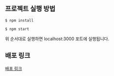 ## 프로젝트 실행 방법

```
$ npm install

$ npm start
```

위 순서대로 실행하면 localhost:3000 포트에 실행됩니다.

## 배포 링크

[배포 링크](https://wanted-devyouth94.vercel.app/)
